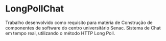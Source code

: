 LongPollChat
============

Trabalho desenvolvido como requisito para matéria de Construção de componentes de software do centro universitário Senac. Sistema de Chat em tempo real, utilizando o método HTTP Long Poll.